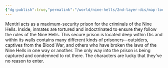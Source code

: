 ```yaml
---
{"dg-publish":true,"permalink":"/world/nine-hells/2nd-layer-dis/map-locations/the-great-prison-of-mentiri/"}
---
```


Mentiri acts as a maximum-security prison for the criminals of the Nine Hells. Inside, inmates are tortured and indoctrinated to ensure they follow the rules of the Nine Hells. This secure prison is located deep within Dis and within its walls contains many different kinds of prisoners—outsiders, captives from the Blood War, and others who have broken the laws of the Nine Hells in one way or another. The only way into the prison is being captured and condemned to rot there. The characters are lucky that they've no reason to enter.